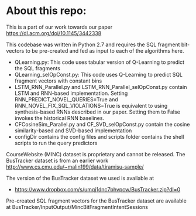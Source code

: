 # About this repo:

This is a part of our work towards our paper https://dl.acm.org/doi/10.1145/3442338

This codebase was written in Python 2.7 and requires the SQL fragment bit-vectors to be pre-created and fed as input to each of the algorithms here.

* QLearning.py: This code uses tabular version of Q-Learning to predict the SQL fragments
* QLearning_selOpConst.py: This code uses Q-Learning to predict SQL fragment vectors with constant bins
* LSTM_RNN_Parallel.py and LSTM_RNN_Parallel_selOpConst.py contain LSTM and RNN-based implementation. Setting RNN_PREDICT_NOVEL_QUERIES=True and RNN_NOVEL_FIX_SQL_VIOLATIONS=True is equivalent to using synthesis-based RNNs described in our paper. Setting them to False invokes the historical RNN baselines.
* CFCosineSim_Parallel.py and CF_SVD_selOpConst.py contain the cosine similarity-based and SVD-based implementation
* configDir contains the config files and scripts folder contains the shell scripts to run the query predictors

CourseWebsite (MINC) dataset is proprietary and cannot be released. The BusTracker dataset is from an earlier work http://www.cs.cmu.edu/~malin199/data/tiramisu-sample/ 

The version of the BusTracker dataset we used is available at
* https://www.dropbox.com/s/umqj1dnc7bhvpcw/BusTracker.zip?dl=0

Pre-created SQL fragment vectors for the BusTracker dataset are available at BusTracker/InputOutput/MincBitFragmentIntentSessions
